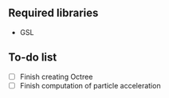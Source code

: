 ## Required libraries
- GSL

## To-do list

- [ ] Finish creating Octree
- [ ] Finish computation of particle acceleration